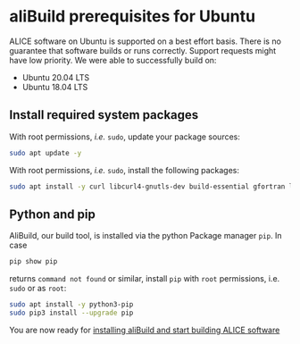 aliBuild prerequisites for Ubuntu
=================================

<!-- Dockerfile UPLOAD_NAME alisw/o2-ubuntu1804 -->
<!-- Dockerfile FROM ubuntu:18.04 -->
<!-- Dockerfile RUN export DEBIAN_FRONTEND=noninteractive -->
<!-- Dockerfile RUN export DEBIAN_NONINTERACTIVE_SEEN=true -->
<!-- Dockerfile RUN apt update -y -->
<!-- Dockerfile RUN apt install -y sudo -->
<!-- Dockerfile RUN echo -e "13\n33" | apt install -y tzdata -->
<!-- Dockerfile RUN test `cat /etc/timezone` = Etc/UTC -->
ALICE software on Ubuntu is supported on a best effort basis. There is no guarantee that software builds or runs correctly. Support requests might have low priority. We were able to successfully build on:

* Ubuntu 20.04 LTS
* Ubuntu 18.04 LTS

## Install required system packages

With root permissions, _i.e._ `sudo`, update your package sources:


<!-- Dockerfile RUN_INLINE -->
```bash
sudo apt update -y
```

With root permissions, _i.e._ `sudo`, install the following packages:

<!-- Dockerfile RUN_INLINE -->
```bash
sudo apt install -y curl libcurl4-gnutls-dev build-essential gfortran libmysqlclient-dev xorg-dev libglu1-mesa-dev libfftw3-dev libxml2-dev git unzip autoconf automake autopoint texinfo gettext libtool libtool-bin pkg-config bison flex libperl-dev libbz2-dev swig liblzma-dev libnanomsg-dev rsync lsb-release environment-modules libglfw3-dev libtbb-dev python3-venv libncurses-dev
```

## Python and pip
AliBuild, our build tool, is installed via the python Package manager `pip`.
In case
```bash
pip show pip
```
returns `command not found` or similar, install `pip` with `root` permissions, i.e. `sudo` or as `root`:

<!-- Dockerfile RUN_INLINE -->
```bash
sudo apt install -y python3-pip
sudo pip3 install --upgrade pip
```

You are now ready for [installing aliBuild and start building ALICE
software](README.md#get-or-upgrade-alibuild)

<!-- Dockerfile RUN apt install -y vim-nox emacs-nox -->
<!-- Dockerfile RUN apt clean -y -->
<!-- Dockerfile RUN pip install alibuild -->
<!-- Dockerfile RUN mkdir /lustre /cvmfs -->
<!-- Dockerfile ENTRYPOINT ["/bin/bash"] -->
